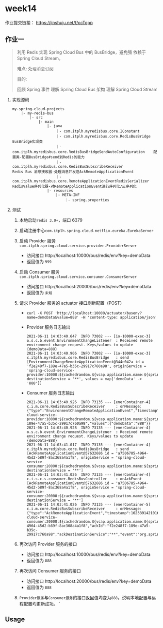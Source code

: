 # week14

作业提交链接： https://jinshuju.net/f/ocTopp

## 作业一

> 利用 Redis 实现 Spring Cloud Bus 中的 BusBridge，避免强 依赖于 Spring Cloud Stream。
> 
> 难点: 处理消息订阅
> 
> 目的:
> 
> 回顾 Spring 事件
> 理解 Spring Cloud Bus 架构
> 理解 Spring Cloud Stream

1. 实现源码

    ```
   my-spring-cloud-projects
        |- my-redis-bus
            |- src
                |- main
                    |- java
                        ｜- com.itplh.myredisbus.core.IConstant
                        ｜- com.itplh.myredisbus.core.RedisBusBridge                         BusBridge实现类
                        ｜- com.itplh.myredisbus.core.RedisBusBridgeSendAutoConfiguration    配置类-配置BusBridge#send到Redis的能力
                        ｜- com.itplh.myredisbus.core.RedisBusSubscribeReceiver              Redis Bus 消息接收器-处理消息并发送AckRemoteApplicationEvent
                        ｜- com.itplh.myredisbus.core.RemoteApplicationEventRedisSerializer  RedisValue序列化器-对RemoteApplicationEvent进行序列化/反序列化
                    |- resources
                        |- META-INF
                            ｜- spring.properties
    ```

2. 测试

    1. 本地启动`redis 3.0+`，端口 6379
    
    2. 启动注册中心`com.itplh.spring.cloud.netflix.eureka.EurekaServer`
    
    3. 启动 Provider 服务`com.itplh.spring.cloud.service.provider.ProviderServer`
        - 访问接口 http://localhost:10000/bus/redis/env?key=demoData
        - 返回值为 `999`
        
    4. 启动 Consumer 服务`com.itplh.spring.cloud.service.consumer.ConsumerServer`
        - 访问接口 http://localhost:20000/bus/redis/env?key=demoData
        - 返回值为 `未知`
        
    5. 请求 Provider 服务的 actuator 接口刷新配置（POST）
        - `curl -X POST 'http://localhost:10000/actuator/busenv?name=demoData&value=888' -H 'content-type: application/json'`
        - Provider 服务日志输出
        
            ```
            2021-06-11 14:03:40.647  INFO 73002 --- [io-10000-exec-3] o.s.c.b.event.EnvironmentChangeListener  : Received remote environment change request. Keys/values to update {demoData=888}
            2021-06-11 14:03:40.906  INFO 73002 --- [io-10000-exec-3] c.itplh.myredisbus.core.RedisBusBridge   : send [EnvironmentChangeRemoteApplicationEvent@344e042a id = 'f2e248f7-189e-47a5-b35c-29917c760a98', originService = 'spring-cloud-service-provider:10000:${cachedrandom.${vcap.application.name:${spring.application.name:application}}.value}', destinationService = '**', values = map['demoData' -> '888']]
            ```
            
        - Consumer 服务日志输出
        
           ```
           2021-06-11 14:03:40.926  INFO 73135 --- [enerContainer-4] c.i.m.core.RedisBusSubscribeReceiver     : onMessage: {"type":"EnvironmentChangeRemoteApplicationEvent","timestamp":1623391420646,"originService":"spring-cloud-service-provider:10000:${cachedrandom.${vcap.application.name:${spring.application.name:application}}.value}","destinationService":"**","id":"f2e248f7-189e-47a5-b35c-29917c760a98","values":{"demoData":"888"}}
           2021-06-11 14:03:40.928  INFO 73135 --- [enerContainer-4] o.s.c.b.event.EnvironmentChangeListener  : Received remote environment change request. Keys/values to update {demoData=888}
           2021-06-11 14:03:41.017  INFO 73135 --- [enerContainer-4] c.itplh.myredisbus.core.RedisBusBridge   : send [AckRemoteApplicationEvent@57632686 id = 'a7506785-4964-45d2-b89f-8ac368a4a1f8', originService = 'spring-cloud-service-consumer:20000:${cachedrandom.${vcap.application.name:${spring.application.name:application}}.value}', destinationService = '**']
           2021-06-11 14:03:41.026  INFO 73135 --- [enerContainer-4] c.i.s.c.s.consumer.RedisBusController    : onAckEvent [AckRemoteApplicationEvent@57632686 id = 'a7506785-4964-45d2-b89f-8ac368a4a1f8', originService = 'spring-cloud-service-consumer:20000:${cachedrandom.${vcap.application.name:${spring.application.name:application}}.value}', destinationService = '**']
           2021-06-11 14:03:41.026  INFO 73135 --- [enerContainer-5] c.i.m.core.RedisBusSubscribeReceiver     : onMessage: {"type":"AckRemoteApplicationEvent","timestamp":1623391421016,"originService":"spring-cloud-service-consumer:20000:${cachedrandom.${vcap.application.name:${spring.application.name:application}}.value}","destinationService":"**","id":"a7506785-4964-45d2-b89f-8ac368a4a1f8","ackId":"f2e248f7-189e-47a5-b35c-29917c760a98","ackDestinationService":"**","event":"org.springframework.cloud.bus.event.EnvironmentChangeRemoteApplicationEvent"}
           ```
           
    6. 再次访问 Provider 服务的接口
        - 访问接口 http://localhost:10000/bus/redis/env?key=demoData
        - 返回值为 `888`
        
    7. 再次访问 Consumer 服务的接口
        - 访问接口 http://localhost:20000/bus/redis/env?key=demoData
        - 返回值为 `888`
        
    8. `Provider服务`与`Consumer服务`的接口返回值均变为`888`，说明本地配置与远程配置均更新成功。
`
## Usage



